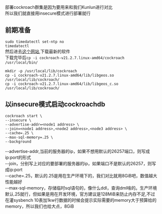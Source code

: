 部署cockroach群集是因为要用来和我们Kunlun进行对比  
所以我们就直接用insecure模式进行部署就行  
## 前期准备
`sudo timedatectl set-ntp no`  
`timedatectl`  
然后进去[这个网站](https://www.cockroachlabs.com/docs/v21.2/deploy-cockroachdb-on-premises-insecure.html#step-2-start-nodes),下载最新的软件  
下载完毕后`cp -i cockroach-v21.2.7.linux-amd64/cockroach /usr/local/bin/`  
```
mkdir -p /usr/local/lib/cockroach
cp -i cockroach-v21.2.7.linux-amd64/lib/libgeos.so /usr/local/lib/cockroach/
cp -i cockroach-v21.2.7.linux-amd64/lib/libgeos_c.so /usr/local/lib/cockroach/
```
## 以insecure模式启动cockroachdb
```
cockroach start \
--insecure \
--advertise-addr=<node1 address> \
--join=<node1 address>,<node2 address>,<node3 address> \
--cache=.25 \
--max-sql-memory=.25 \
--background
```
--advertise-addr,当前的服务器的ip，如果不想用默认的26257端口，则写成ip:port的形式  
--join，分别写上对应的要部署的服务器的ip，如果端口不是默认的26257，则写成ip:port  
--cache=.25，默认的.25是用在生产环境下的，我们对比就用8GiB吧，数值越大性能越好  
--max-sql-memory，存储临时sql语句的，像什么ddl，查询dml啥的。生产环境默认.25就行，但如果是用在开发环境，官方建议是128MiB来防止内存不足,不过在灌sysbench 10表加1kw行数据的时候会提示实际需要的memory大于预算给的memory，所以我们也给大点，8GiB
